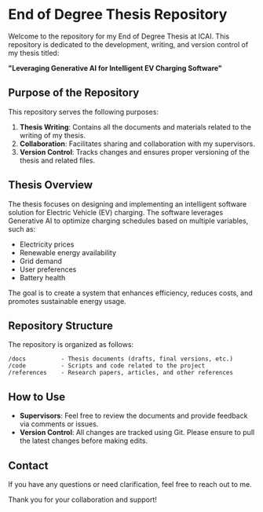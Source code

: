 # End of Degree Thesis Repository

Welcome to the repository for my End of Degree Thesis at ICAI. This repository is dedicated to the development, writing, and version control of my thesis titled:

**"Leveraging Generative AI for Intelligent EV Charging Software"**

## Purpose of the Repository

This repository serves the following purposes:

1. **Thesis Writing**: Contains all the documents and materials related to the writing of my thesis.
2. **Collaboration**: Facilitates sharing and collaboration with my supervisors.
3. **Version Control**: Tracks changes and ensures proper versioning of the thesis and related files.

## Thesis Overview

The thesis focuses on designing and implementing an intelligent software solution for Electric Vehicle (EV) charging. The software leverages Generative AI to optimize charging schedules based on multiple variables, such as:

- Electricity prices
- Renewable energy availability
- Grid demand
- User preferences
- Battery health

The goal is to create a system that enhances efficiency, reduces costs, and promotes sustainable energy usage.

## Repository Structure

The repository is organized as follows:

```
/docs          - Thesis documents (drafts, final versions, etc.)
/code          - Scripts and code related to the project
/references    - Research papers, articles, and other references
```

## How to Use

- **Supervisors**: Feel free to review the documents and provide feedback via comments or issues.
- **Version Control**: All changes are tracked using Git. Please ensure to pull the latest changes before making edits.

## Contact

If you have any questions or need clarification, feel free to reach out to me.

Thank you for your collaboration and support!
